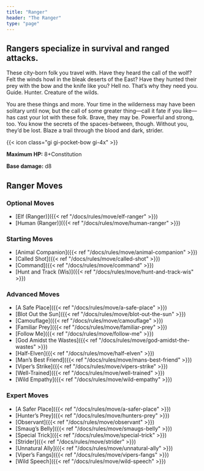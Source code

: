 ```yaml
---
title: "Ranger"
header: "The Ranger"
type: "page"
---
```


## Rangers specialize in survival and ranged attacks.
These city-born folk you travel with. Have they heard the call of the wolf? Felt the winds howl in the bleak deserts of the East? Have they hunted their prey with the bow and the knife like you? Hell no. That’s why they need you. 
Guide. Hunter. Creature of the wilds. 

You are these things and more. Your time in the wilderness may have been solitary until now, but the call of some greater thing—call it fate if you like—has cast your lot with these folk. Brave, they may be. Powerful and strong, too. You know the secrets of the spaces-between, though. Without you, they’d be lost. Blaze a trail through the blood and dark, strider.

{{< icon class="gi gi-pocket-bow gi-4x" >}} 

**Maximum HP:** 8+Constitution

**Base damage:** d8

## Ranger Moves
### Optional Moves
- [Elf (Ranger)]({{< ref "/docs/rules/move/elf-ranger" >}})
- [Human (Ranger)]({{< ref "/docs/rules/move/human-ranger" >}})

### Starting Moves
- [Animal Companion]({{< ref "/docs/rules/move/animal-companion" >}})
- [Called Shot]({{< ref "/docs/rules/move/called-shot" >}})
- [Command]({{< ref "/docs/rules/move/command" >}})
- [Hunt and Track (Wis)]({{< ref "/docs/rules/move/hunt-and-track-wis" >}})

### Advanced Moves
- [A Safe Place]({{< ref "/docs/rules/move/a-safe-place" >}})
- [Blot Out the Sun]({{< ref "/docs/rules/move/blot-out-the-sun" >}})
- [Camouflage]({{< ref "/docs/rules/move/camouflage" >}})
- [Familiar Prey]({{< ref "/docs/rules/move/familiar-prey" >}})
- [Follow Me]({{< ref "/docs/rules/move/follow-me" >}})
- [God Amidst the Wastes]({{< ref "/docs/rules/move/god-amidst-the-wastes" >}})
- [Half-Elven]({{< ref "/docs/rules/move/half-elven" >}})
- [Man’s Best Friend]({{< ref "/docs/rules/move/mans-best-friend" >}})
- [Viper’s Strike]({{< ref "/docs/rules/move/vipers-strike" >}})
- [Well-Trained]({{< ref "/docs/rules/move/well-trained" >}})
- [Wild Empathy]({{< ref "/docs/rules/move/wild-empathy" >}})

### Expert Moves
- [A Safer Place]({{< ref "/docs/rules/move/a-safer-place" >}})
- [Hunter’s Prey]({{< ref "/docs/rules/move/hunters-prey" >}})
- [Observant]({{< ref "/docs/rules/move/observant" >}})
- [Smaug’s Belly]({{< ref "/docs/rules/move/smaugs-belly" >}})
- [Special Trick]({{< ref "/docs/rules/move/special-trick" >}})
- [Strider]({{< ref "/docs/rules/move/strider" >}})
- [Unnatural Ally]({{< ref "/docs/rules/move/unnatural-ally" >}})
- [Viper’s Fangs]({{< ref "/docs/rules/move/vipers-fangs" >}})
- [Wild Speech]({{< ref "/docs/rules/move/wild-speech" >}})